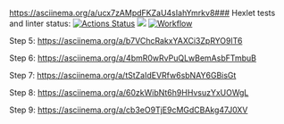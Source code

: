 https://asciinema.org/a/ucx7zAMpdFKZaU4sIahYmrkv8### Hexlet tests and linter status:
[![Actions Status](https://github.com/Daxping/java-project-lvl1/workflows/hexlet-check/badge.svg)](https://github.com/Daxping/java-project-lvl1/actions)
<a href="https://codeclimate.com/github/Daxping/java-project-lvl1/maintainability"><img src="https://api.codeclimate.com/v1/badges/0084c8e444ef7dd26e47/maintainability" /></a>
[![Workflow](https://github.com/Daxping/java-project-lvl1/actions/workflows/workflow.yml/badge.svg)](https://github.com/Daxping/java-project-lvl1/actions)

Step 5: https://asciinema.org/a/b7VChcRakxYAXCi3ZpRYO9lT6

Step 6: https://asciinema.org/a/4bmR0wRvPuQLwBemAsbFTmbuB

Step 7: https://asciinema.org/a/tStZaIdEVRfw6sbNAY6GBisGt

Step 8: https://asciinema.org/a/60zkWibNt6h9HHvsuzYxUOWgL

Step 9: https://asciinema.org/a/cb3eO9TjE9cMGdCBAkg47J0XV
